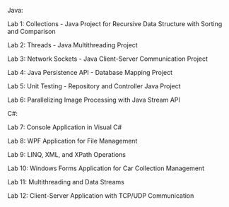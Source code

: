 Java:

Lab 1: Collections - Java Project for Recursive Data Structure with Sorting and Comparison

Lab 2: Threads - Java Multithreading Project

Lab 3: Network Sockets - Java Client-Server Communication Project

Lab 4: Java Persistence API - Database Mapping Project

Lab 5: Unit Testing - Repository and Controller Java Project

Lab 6: Parallelizing Image Processing with Java Stream API

C#:

Lab 7: Console Application in Visual C#

Lab 8: WPF Application for File Management

Lab 9: LINQ, XML, and XPath Operations

Lab 10: Windows Forms Application for Car Collection Management

Lab 11: Multithreading and Data Streams

Lab 12: Client-Server Application with TCP/UDP Communication

